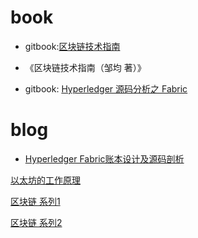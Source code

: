 
# book 
- gitbook:[区块链技术指南](https://github.com/yeasy/blockchain_guide)

- 《区块链技术指南（邹均 著）》

- gitbook: [Hyperledger 源码分析之 Fabric](https://github.com/yeasy/hyperledger_code_fabric/blob/master/SUMMARY.md)
 
# blog 
- [Hyperledger Fabric账本设计及源码剖析
](https://zhuanlan.zhihu.com/p/31170225)

[以太坊的工作原理](http://www.jianshu.com/p/55dcefe9c421)


 
[区块链 系列1](http://blog.csdn.net/yeasy)

[区块链 系列2](http://www.cnblogs.com/studyzy/tag/%E5%8C%BA%E5%9D%97%E9%93%BE/)

 

